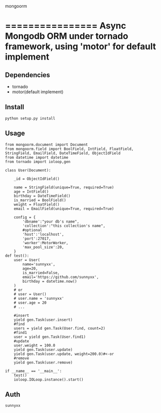 mongoorm

================
Async Mongodb ORM under tornado framework, using 'motor' for default implement
================

Dependencies
-----------
* tornado
* motor(default implement)

Install
-----------
    python setup.py install 

Usage
-----------
	from mongoorm.document import Document
	from mongoorm.field import BoolField, IntField, FloatField, StringField, EmailField, DateTimeField, ObjectIdField
	from datetime import datetime
	from tornado import ioloop,gen

	class User(Document):

		_id = ObjectIdField()

		name = StringField(unique=True, required=True)
		age = IntField()
		birthday = DateTimeField()
		is_married = BoolField()
		weight = FloatField()
		email = EmailField(unique=True, required=True)

		config = {
			'dbname':"your db's name",
			'collection':"this collection's name",
			#optional
			'host':'localhost',
			'port':27017,
			'worker':MotorWorker,
			'max_pool_size':20,
		}
	def test():
		user = User(
			name='sunnyxx',
			age=20,
			is_married=False,
			email='https://github.com/sunnyxx',
			birthday = datetime.now()
		)
		# or
		# user = User()
		# user.name = 'sunnyxx'
		# user.age = 20
		# ...

		#insert
		yield gen.Task(user.insert)
		#find
		users = yield gen.Task(User.find, count=2)
		#find1
		user = yield gen.Task(User.find1)
		#update
		user.weight = 100.0
		yield gen.Task(user.update)
		yield gen.Task(user.update, weight=200.0)#<-or
		#remove
		yield gen.Task(user.remove)	

	if __name__ == '__main__':
		test()
		ioloop.IOLoop.instance().start()


Auth
------------
	sunnyxx
